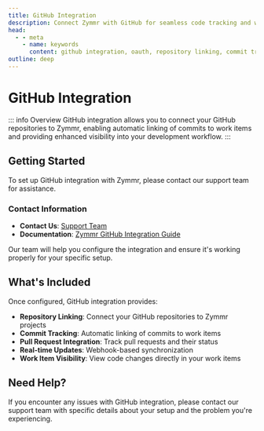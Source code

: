 ```yaml
---
title: GitHub Integration
description: Connect Zymmr with GitHub for seamless code tracking and work item linking
head:
  - - meta
    - name: keywords
      content: github integration, oauth, repository linking, commit tracking, zymmr
outline: deep
---
```


# GitHub Integration

::: info Overview
GitHub integration allows you to connect your GitHub repositories to Zymmr, enabling automatic linking of commits to work items and providing enhanced visibility into your development workflow.
:::

## Getting Started

To set up GitHub integration with Zymmr, please contact our support team for assistance.

### Contact Information

- **Contact Us**: [Support Team](../contact-us)
- **Documentation**: [Zymmr GitHub Integration Guide](https://docs.google.com/document/d/1_hxnW772m1X-ld8AMT-H46fLWbWsHA1wXda6dkvKyAk/edit?usp=sharing)

Our team will help you configure the integration and ensure it's working properly for your specific setup.

## What's Included

Once configured, GitHub integration provides:

- **Repository Linking**: Connect your GitHub repositories to Zymmr projects
- **Commit Tracking**: Automatic linking of commits to work items
- **Pull Request Integration**: Track pull requests and their status
- **Real-time Updates**: Webhook-based synchronization
- **Work Item Visibility**: View code changes directly in your work items

## Need Help?

If you encounter any issues with GitHub integration, please contact our support team with specific details about your setup and the problem you're experiencing.

